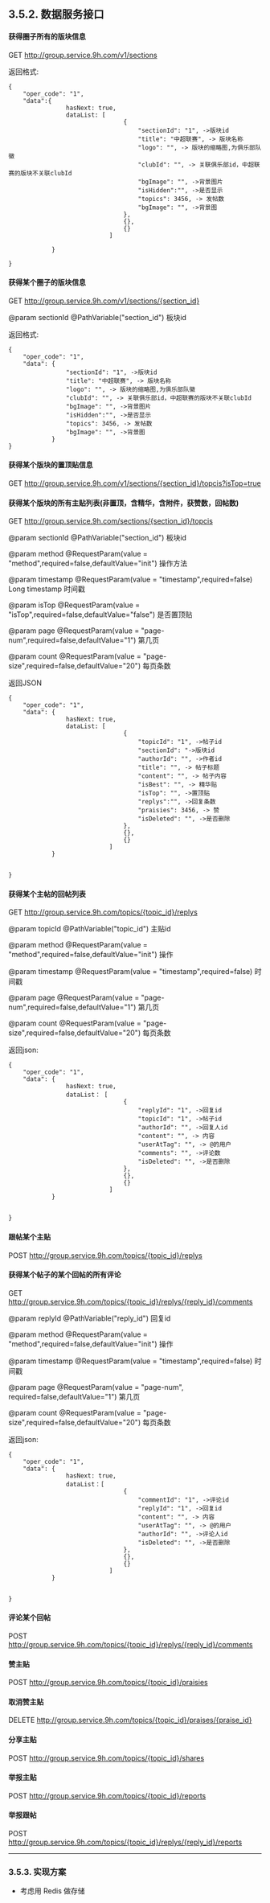 
## 3.5.2. 数据服务接口

#### 获得圈子所有的版块信息

GET http://group.service.9h.com/v1/sections

返回格式:

```
{
    "oper_code": "1",
    "data":{
                hasNext: true,
                dataList: [
                                {
                                    "sectionId": "1", ->版块id
                                    "title": "中超联赛", -> 版块名称
                                    "logo": "", -> 版块的缩略图,为俱乐部队徽
                                    "clubId": "", -> 关联俱乐部id，中超联赛的版块不关联clubId
                                    "bgImage": "", ->背景图片
                                    "isHidden":"", ->是否显示
                                    "topics": 3456, -> 发帖数
                                    "bgImage": "", ->背景图
                                },
                                {},
                                {}
                            ]

            }
     
}
```

#### 获得某个圈子的版块信息

GET http://group.service.9h.com/v1/sections/{section_id}

@param sectionId @PathVariable("section_id") 板块id

返回格式:

```
{
    "oper_code": "1",
    "data": {
                "sectionId": "1", ->版块id
                "title": "中超联赛", -> 版块名称
                "logo": "", -> 版块的缩略图,为俱乐部队徽
                "clubId": "", -> 关联俱乐部id，中超联赛的版块不关联clubId
                "bgImage": "", ->背景图片
                "isHidden":"", ->是否显示
                "topics": 3456, -> 发帖数
                "bgImage": "", ->背景图
            }
}
```

#### 获得某个版块的置顶贴信息

GET http://group.service.9h.com/v1/sections/{section_id}/topcis?isTop=true

#### 获得某个版块的所有主贴列表(非置顶，含精华，含附件，获赞数，回帖数)

GET http://group.service.9h.com/sections/{section_id}/topcis

@param sectionId @PathVariable("section_id") 板块id

@param method @RequestParam(value = "method",required=false,defaultValue="init") 操作方法

@param timestamp @RequestParam(value = "timestamp",required=false) Long timestamp 时间戳

@param isTop @RequestParam(value = "isTop",required=false,defaultValue="false") 是否置顶贴

@param page @RequestParam(value = "page-num",required=false,defaultValue="1") 第几页

@param count @RequestParam(value = "page-size",required=false,defaultValue="20")  每页条数


返回JSON


```
{
    "oper_code": "1",
    "data": {
                hasNext: true,
                dataList: [
                                {
                                    "topicId": "1", ->帖子id
                                    "sectionId": "->版块id
                                    "authorId": "", ->作者id
                                    "title": "", -> 帖子标题
                                    "content": "", -> 帖子内容
                                    "isBest": "", -> 精华贴
                                    "isTop": "", ->置顶贴
                                    "replys":"", ->回复条数
                                    "praisies": 3456, -> 赞
                                    "isDeleted": "", ->是否删除
                                },
                                {},
                                {}
                            ]
            }

    
}
```

#### 获得某个主帖的回帖列表

GET http://group.service.9h.com/topics/{topic_id}/replys

@param topicId @PathVariable("topic_id") 主贴id

@param method  @RequestParam(value = "method",required=false,defaultValue="init") 操作

@param timestamp @RequestParam(value = "timestamp",required=false) 时间戳

@param page @RequestParam(value = "page-num",required=false,defaultValue="1")  第几页

@param count @RequestParam(value = "page-size",required=false,defaultValue="20") 每页条数

返回json:

```
{
    "oper_code": "1",
    "data": {
                hasNext: true,
                dataList： [
                                {
                                    "replyId": "1", ->回复id
                                    "topicId": "1", ->帖子id
                                    "authorId": "", ->回复人id
                                    "content": "", -> 内容
                                    "userAtTag": "", -> @的用户 
                                    "comments": "", ->评论数
                                    "isDeleted": "", ->是否删除
                                },
                                {},
                                {}
                            ]
            }

    
}
```

#### 跟帖某个主贴

POST http://group.service.9h.com/topics/{topic_id}/replys

#### 获得某个帖子的某个回帖的所有评论

GET http://group.service.9h.com/topics/{topic_id}/replys/{reply_id}/comments

@param replyId @PathVariable("reply_id")  回复id

@param method  @RequestParam(value = "method",required=false,defaultValue="init") 操作

@param timestamp @RequestParam(value = "timestamp",required=false) 时间戳

@param page  @RequestParam(value = "page-num", required=false,defaultValue="1")  第几页

@param count @RequestParam(value = "page-size",required=false,defaultValue="20") 每页条数

返回json:

```
{
    "oper_code": "1",
    "data": {
                hasNext: true,
                dataList：[
                                {
                                    "commentId": "1", ->评论id
                                    "replyId": "1", ->回复id
                                    "content": "", -> 内容
                                    "userAtTag": "", -> @的用户 
                                    "authorId": "", ->评论人id
                                    "isDeleted": "", ->是否删除
                                },
                                {},
                                {}
                            ]
            }

    
}
```

#### 评论某个回帖

POST http://group.service.9h.com/topics/{topic_id}/replys/{reply_id}/comments

#### 赞主贴

POST http://group.service.9h.com/topics/{topic_id}/praisies

#### 取消赞主贴

DELETE http://group.service.9h.com/topics/{topic_id}/praises/{praise_id}

#### 分享主贴

POST http://group.service.9h.com/topics/{topic_id}/shares

#### 举报主贴

POST http://group.service.9h.com/topics/{topic_id}/reports

#### 举报跟帖

POST http://group.service.9h.com/topics/{topic_id}/replys/{reply_id}/reports


---

### 3.5.3. 实现方案

* 考虑用 Redis 做存储


